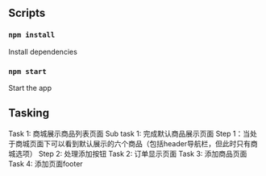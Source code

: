 ## Scripts

### `npm install`
Install dependencies

### `npm start`
Start the app

## Tasking
Task 1: 商城展示商品列表页面
    Sub task 1: 完成默认商品展示页面
        Step 1：当处于商城页面下可以看到默认展示的六个商品（包括header导航栏，但此时只有商城选项）
        Step 2: 处理添加按钮
Task 2: 订单显示页面
Task 3: 添加商品页面
Task 4: 添加页面footer
